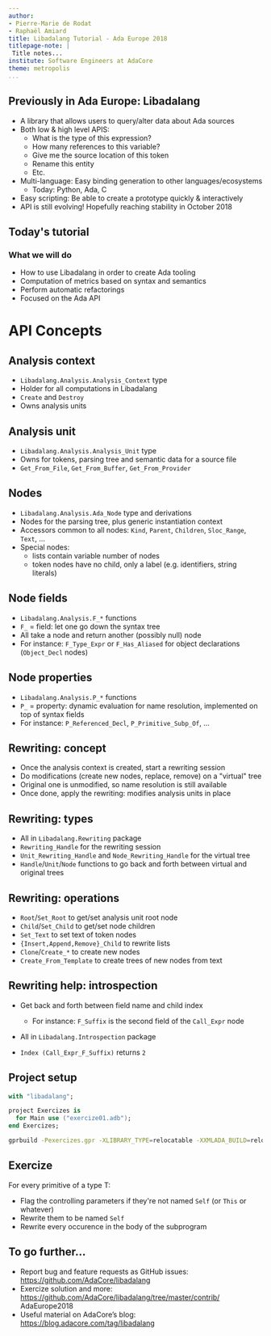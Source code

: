 ```yaml
---
author:
- Pierre-Marie de Rodat
- Raphaël Amiard
title: Libadalang Tutorial - Ada Europe 2018
titlepage-note: |
 Title notes...
institute: Software Engineers at AdaCore
theme: metropolis
...
```


## Previously in Ada Europe: Libadalang

- A library that allows users to query/alter data about Ada sources
- Both low & high level APIS:
    * What is the type of this expression?
    * How many references to this variable?
    * Give me the source location of this token
    * Rename this entity
    * Etc.
- Multi-language: Easy binding generation to other languages/ecosystems
    * Today: Python, Ada, C
- Easy scripting: Be able to create a prototype quickly & interactively
- API is still evolving! Hopefully reaching stability in October 2018

## Today's tutorial

### What we will do

* How to use Libadalang in order to create Ada tooling
* Computation of metrics based on syntax and semantics
* Perform automatic refactorings
* Focused on the Ada API

# API Concepts

## Analysis context

* `Libadalang.Analysis.Analysis_Context` type
* Holder for all computations in Libadalang
* `Create` and `Destroy`
* Owns analysis units

## Analysis unit

* `Libadalang.Analysis.Analysis_Unit` type
* Owns for tokens, parsing tree and semantic data for a source file
* `Get_From_File`, `Get_From_Buffer`, `Get_From_Provider`

## Nodes

* `Libadalang.Analysis.Ada_Node` type and derivations
* Nodes for the parsing tree, plus generic instantiation context
* Accessors common to all nodes: `Kind`, `Parent`, `Children`, `Sloc_Range`,
  `Text`, …
* Special nodes:
    * lists contain variable number of nodes
    * token nodes have no child, only a label (e.g. identifiers, string
      literals)

## Node fields

* `Libadalang.Analysis.F_*` functions
* `F_` = field: let one go down the syntax tree
* All take a node and return another (possibly null) node
* For instance: `F_Type_Expr` or `F_Has_Aliased` for object declarations
  (`Object_Decl` nodes)

## Node properties

* `Libadalang.Analysis.P_*` functions
* `P_` = property: dynamic evaluation for name resolution, implemented on top
  of syntax fields
* For instance: `P_Referenced_Decl`, `P_Primitive_Subp_Of`, …

## Rewriting: concept

* Once the analysis context is created, start a rewriting session
* Do modifications (create new nodes, replace, remove) on a "virtual" tree
* Original one is unmodified, so name resolution is still available
* Once done, apply the rewriting: modifies analysis units in place

## Rewriting: types

* All in `Libadalang.Rewriting` package
* `Rewriting_Handle` for the rewriting session
* `Unit_Rewriting_Handle` and `Node_Rewriting_Handle` for the virtual tree
* `Handle`/`Unit`/`Node` functions to go back and forth between virtual and
  original trees

## Rewriting: operations

* `Root`/`Set_Root` to get/set analysis unit root node
* `Child`/`Set_Child` to get/set node children
* `Set_Text` to set text of token nodes
* `{Insert,Append,Remove}_Child` to rewrite lists
* `Clone`/`Create_*` to create new nodes
* `Create_From_Template` to create trees of new nodes from text

## Rewriting help: introspection

* Get back and forth between field name and child index
    * For instance: `F_Suffix` is the second field of the `Call_Expr` node

* All in `Libadalang.Introspection` package
* `Index (Call_Expr_F_Suffix)` returns `2`

## Project setup

```ada
with "libadalang";

project Exercizes is
  for Main use ("exercize01.adb");
end Exercizes;
```

```sh
gprbuild -Pexercizes.gpr -XLIBRARY_TYPE=relocatable -XXMLADA_BUILD=relocatable -p
```

## Exercize

For every primitive of a type T:

- Flag the controlling parameters if they're not named ``Self`` (or ``This`` or
  whatever)
- Rewrite them to be named ``Self``
- Rewrite every occurence in the body of the subprogram

## To go further...

* Report bug and feature requests as GitHub issues:
  https://github.com/AdaCore/libadalang
* Exercize solution and more:
  https://github.com/AdaCore/libadalang/tree/master/contrib/ AdaEurope2018
* Useful material on AdaCore’s blog:
  https://blog.adacore.com/tag/libadalang
